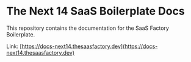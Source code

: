 # The Next 14 SaaS Boilerplate Docs

This repository contains the documentation for the SaaS Factory Boilerplate.

Link: [https://docs-next14.thesaasfactory.dev](https://docs-next14.thesaasfactory.dev)